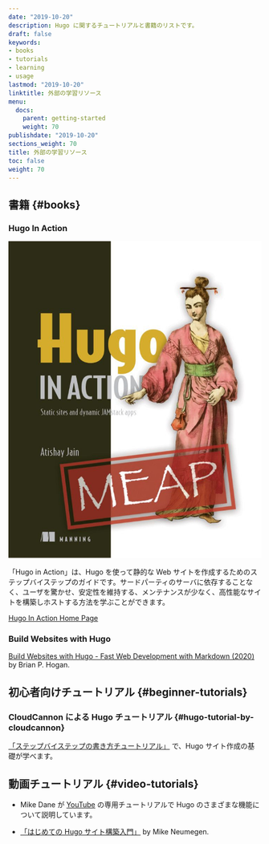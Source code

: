 ```yaml
---
date: "2019-10-20"
description: Hugo に関するチュートリアルと書籍のリストです。
draft: false
keywords:
- books
- tutorials
- learning
- usage
lastmod: "2019-10-20"
linktitle: 外部の学習リソース
menu:
  docs:
    parent: getting-started
    weight: 70
publishdate: "2019-10-20"
sections_weight: 70
title: 外部の学習リソース
toc: false
weight: 70
---
```


## 書籍 {#books}

### Hugo In Action

[![Hugo In Action](hia.jpg)](https://www.manning.com/books/hugo-in-action)

「Hugo in Action」は、Hugo を使って静的な Web サイトを作成するためのステップバイステップのガイドです。サードパーティのサーバに依存することなく、ユーザを驚かせ、安定性を維持する、メンテナンスが少なく、高性能なサイトを構築しホストする方法を学ぶことができます。

[Hugo In Action Home Page](https://www.manning.com/books/hugo-in-action)

### Build Websites with Hugo

[Build Websites with Hugo - Fast Web Development with Markdown (2020)](https://pragprog.com/titles/bhhugo/) by Brian P. Hogan.

## 初心者向けチュートリアル {#beginner-tutorials}

### CloudCannon による Hugo チュートリアル {#hugo-tutorial-by-cloudcannon}

[「ステップバイステップの書き方チュートリアル」](https://cloudcannon.com/community/learn/hugo-101/) で、Hugo サイト作成の基礎が学べます。

## 動画チュートリアル {#video-tutorials}

* Mike Dane が [YouTube](https://www.youtube.com/watch?list=PLLAZ4kZ9dFpOnyRlyS-liKL5ReHDcj4G3&v=qtIqKaDlqXo) の専用チュートリアルで Hugo のさまざまな機能について説明しています。

* [「はじめての Hugo サイト構築入門」](https://cloudcannon.com/community/learn/hugo-beginner-tutorial/) by Mike Neumegen.
